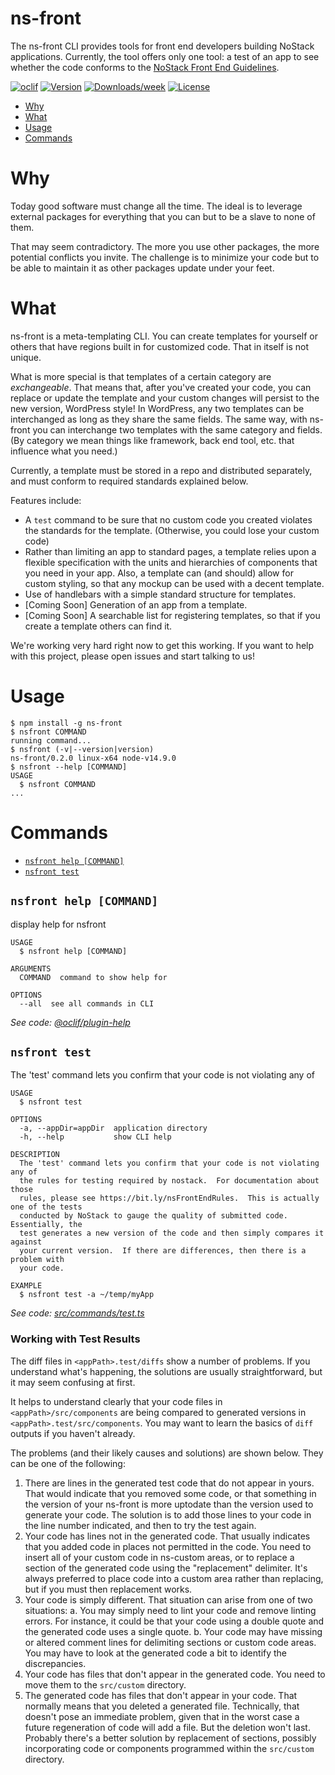 ns-front
========
The ns-front CLI provides tools for front end developers building NoStack applications.  Currently, the tool offers only one tool: a test of an app to see whether the code conforms to the [NoStack Front End Guidelines](https://bit.ly/nsFrontEndRules).

[![oclif](https://img.shields.io/badge/cli-oclif-brightgreen.svg)](https://oclif.io)
[![Version](https://img.shields.io/npm/v/ns-front.svg)](https://npmjs.org/package/ns-front)
[![Downloads/week](https://img.shields.io/npm/dw/ns-front.svg)](https://npmjs.org/package/ns-front)
[![License](https://img.shields.io/npm/l/ns-front.svg)](https://github.com/https://github.com/NoStackApp/ns-front/blob/master/package.json)

<!-- toc -->
* [Why](#why)
* [What](#what)
* [Usage](#usage)
* [Commands](#commands)
<!-- tocstop -->

# Why
Today good software must change all the time.  The ideal is to leverage external packages for everything that you can but to be a slave to none of them.

That may seem contradictory.  The more you use other packages, the more potential conflicts you invite.  The challenge is to minimize your code but to be able to maintain it as other packages update under your feet.

# What
ns-front is a meta-templating CLI.  You can create templates for yourself or others that have regions built in for customized code.  That in itself is not unique.

What is more special is that templates of a certain category are *exchangeable*. That means that, after you've created your code, you can replace or update the template and your custom changes will persist to the new version, WordPress style! In WordPress, any two templates can be interchanged as long as they share the same fields.  The same way, with ns-front you can interchange two templates with the same category and fields.  (By category we mean things like framework, back end tool, etc. that influence what you need.)

Currently, a template must be stored in a repo and distributed separately, and must conform to required standards explained below.

Features include:
* A `test` command to be sure that no custom code you created violates the standards for the template.  (Otherwise, you could lose your custom code)
* Rather than limiting an app to standard pages, a template relies upon a flexible specification with the units and hierarchies of components that you need in your app. Also, a template can (and should) allow for custom styling, so that any mockup can be used with a decent template.
* Use of handlebars with a simple standard structure for templates.
* [Coming Soon] Generation of an app from a template.
* [Coming Soon] A searchable list for registering templates, so that if you create a template others can find it.

We're working very hard right now to get this working.  If you want to help with this project, please open issues and start talking to us!

# Usage
<!-- usage -->
```sh-session
$ npm install -g ns-front
$ nsfront COMMAND
running command...
$ nsfront (-v|--version|version)
ns-front/0.2.0 linux-x64 node-v14.9.0
$ nsfront --help [COMMAND]
USAGE
  $ nsfront COMMAND
...
```
<!-- usagestop -->

# Commands
<!-- commands -->
* [`nsfront help [COMMAND]`](#nsfront-help-command)
* [`nsfront test`](#nsfront-test)

## `nsfront help [COMMAND]`

display help for nsfront

```
USAGE
  $ nsfront help [COMMAND]

ARGUMENTS
  COMMAND  command to show help for

OPTIONS
  --all  see all commands in CLI
```

_See code: [@oclif/plugin-help](https://github.com/oclif/plugin-help/blob/v3.2.0/src/commands/help.ts)_

## `nsfront test`

The 'test' command lets you confirm that your code is not violating any of

```
USAGE
  $ nsfront test

OPTIONS
  -a, --appDir=appDir  application directory
  -h, --help           show CLI help

DESCRIPTION
  The 'test' command lets you confirm that your code is not violating any of
  the rules for testing required by nostack.  For documentation about those
  rules, please see https://bit.ly/nsFrontEndRules.  This is actually one of the tests
  conducted by NoStack to gauge the quality of submitted code.  Essentially, the
  test generates a new version of the code and then simply compares it against
  your current version.  If there are differences, then there is a problem with
  your code.

EXAMPLE
  $ nsfront test -a ~/temp/myApp
```

_See code: [src/commands/test.ts](https://github.com/NoStackApp/ns-front/blob/v0.2.0/src/commands/test.ts)_
<!-- commandsstop -->

### Working with Test Results
The diff files in `<appPath>.test/diffs` show a number of problems.  If you understand what's happening, the solutions are usually straightforward, but it may seem confusing at first. 

It helps to understand clearly that your code files in `<appPath>/src/components` are being compared to generated versions in `<appPath>.test/src/components`.  You may want to learn the basics of `diff` outputs if you haven't already.

The problems (and their likely causes and solutions) are shown below.  They can be one of the following:
1. There are lines in the generated test code that do not appear in yours.  That would indicate that you removed some code, or that something in the version of your ns-front is more uptodate than the version used to generate your code.  The solution is to add those lines to your code in the line number indicated, and then to try the test again.
2. Your code has lines not in the generated code.  That usually indicates that you added code in places not permitted in the code.  You need to insert all of your custom code in ns-custom areas, or to replace a section of the generated code using the "replacement" delimiter.  It's always preferred to place code into a custom area rather than replacing, but if you must then replacement works.  
3. Your code is simply different.  That situation can arise from one of two situations:
  a. You may simply need to lint your code and remove linting errors.  For instance, it could be that your code using a double quote and the generated code uses a single quote. 
  b. Your code may have missing or altered comment lines for delimiting sections or custom code areas. You may have to look at the generated code a bit to identify the discrepancies.
4. Your code has files that don't appear in the generated code.  You need to move them to the `src/custom` directory.
5. The generated code has files that don't appear in your code.  That normally means that you deleted a generated file.  Technically, that doesn't pose an immediate problem, given that in the worst case a future regeneration of code will add a file.  But the deletion won't last.  Probably there's a better solution by replacement of sections, possibly incorporating code or components programmed within the `src/custom` directory.
